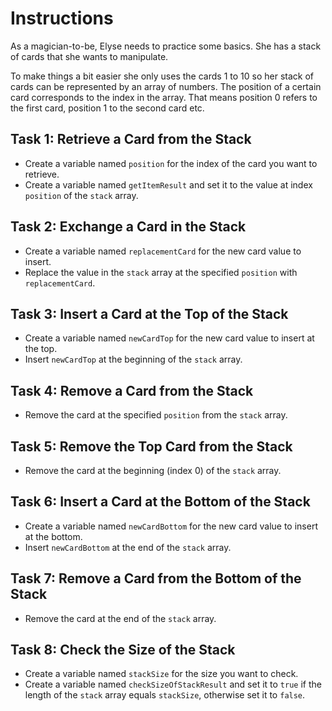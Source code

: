 # Instructions
As a magician-to-be, Elyse needs to practice some basics. She has a stack of cards that she wants to manipulate.

To make things a bit easier she only uses the cards 1 to 10 so her stack of cards can be represented by an array of numbers. The position of a certain card corresponds to the index in the array. That means position 0 refers to the first card, position 1 to the second card etc.


## Task 1: Retrieve a Card from the Stack
- Create a variable named `position` for the index of the card you want to retrieve.
- Create a variable named `getItemResult` and set it to the value at index `position` of the `stack` array.


## Task 2: Exchange a Card in the Stack
- Create a variable named `replacementCard` for the new card value to insert.
- Replace the value in the `stack` array at the specified `position` with `replacementCard`.


## Task 3: Insert a Card at the Top of the Stack
- Create a variable named `newCardTop` for the new card value to insert at the top.
- Insert `newCardTop` at the beginning of the `stack` array.


## Task 4: Remove a Card from the Stack
- Remove the card at the specified `position` from the `stack` array.


## Task 5: Remove the Top Card from the Stack
- Remove the card at the beginning (index 0) of the `stack` array.


## Task 6: Insert a Card at the Bottom of the Stack
- Create a variable named `newCardBottom` for the new card value to insert at the bottom.
- Insert `newCardBottom` at the end of the `stack` array.


## Task 7: Remove a Card from the Bottom of the Stack
- Remove the card at the end of the `stack` array.


## Task 8: Check the Size of the Stack
- Create a variable named `stackSize` for the size you want to check.
- Create a variable named `checkSizeOfStackResult` and set it to `true` if the length of the `stack` array equals `stackSize`, otherwise set it to `false`.


